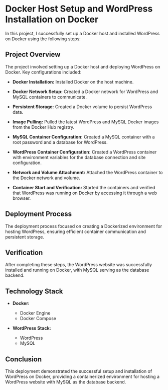 # Docker Host Setup and WordPress Installation on Docker

In this project, I successfully set up a Docker host and installed WordPress on Docker using the following steps:

## Project Overview

The project involved setting up a Docker host and deploying WordPress on Docker. Key configurations included:

- **Docker Installation:** Installed Docker on the host machine.

- **Docker Network Setup:** Created a Docker network for WordPress and MySQL containers to communicate.

- **Persistent Storage:** Created a Docker volume to persist WordPress data.

- **Image Pulling:** Pulled the latest WordPress and MySQL Docker images from the Docker Hub registry.

- **MySQL Container Configuration:** Created a MySQL container with a root password and a database for WordPress.

- **WordPress Container Configuration:** Created a WordPress container with environment variables for the database connection and site configuration.

- **Network and Volume Attachment:** Attached the WordPress container to the Docker network and volume.

- **Container Start and Verification:** Started the containers and verified that WordPress was running on Docker by accessing it through a web browser.

## Deployment Process

The deployment process focused on creating a Dockerized environment for hosting WordPress, ensuring efficient container communication and persistent storage.

## Verification

After completing these steps, the WordPress website was successfully installed and running on Docker, with MySQL serving as the database backend.

## Technology Stack

- **Docker:**
  - Docker Engine
  - Docker Compose

- **WordPress Stack:**
  - WordPress
  - MySQL

## Conclusion

This deployment demonstrated the successful setup and installation of WordPress on Docker, providing a containerized environment for hosting a WordPress website with MySQL as the database backend.

